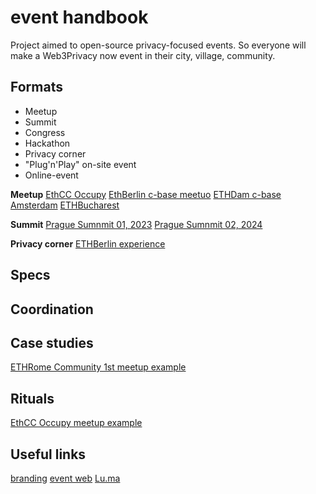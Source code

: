 # event handbook

 Project aimed to open-source privacy-focused events. So everyone will make a Web3Privacy now event in their city, village, community.

## Formats

 - Meetup
 - Summit
 - Congress
 - Hackathon
 - Privacy corner
 - "Plug'n'Play" on-site event
 - Online-event

**Meetup**
 [EthCC Occupy](https://web3privacy.info/event/m24bru)
 [EthBerlin c-base meetuo](https://web3privacy.info/event/m24ber)
 [ETHDam c-base Amsterdam](https://web3privacy.info/event/m24ams)
 [ETHBucharest](https://web3privacy.info/event/m24buc)

 **Summit**
 [Prague Sumnmit 01, 2023](http://prague22.web3privacy.info)
 [Prague Sumnmit 02, 2024](https://summit.web3privacy.info)

 **Privacy corner**
 [ETHBerlin experience](https://c24ber.web3privacy.info)

 ## Specs

 ## Coordination

 ## Case studies
 [ETHRome Community 1st meetup example](https://mirror.xyz/0x0f1F3DAf416B74DB3DE55Eb4D7513a80F4841073/bzv735Bc1zak7Yi-NcxWavMQKgt2ANXQtpkrSp8Xg3o)

 ## Rituals

 [EthCC Occupy meetup example](https://hackmd.io/Y82W7109RgqcXmwbori5hg?view#How-would-it-work)

 ## Useful links

 [branding](https://github.com/web3privacy/brand/tree/main)
 [event web](http://web3privacy.info/events/)
 [Lu.ma](http://lu.ma/web3privacy)
